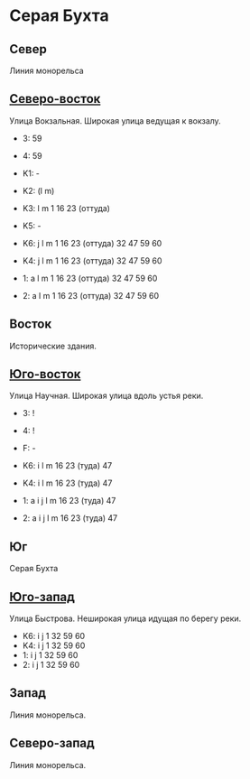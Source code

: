 # Серая Бухта

## Север

Линия монорельса

## [Северо-восток](./500125.md)

Улица Вокзальная.
Широкая улица ведущая к вокзалу.

* 3:    59
* 4:    59
* K1:   -
* K2:   (l  m)
* K3:   l   m
        1   16  23 (оттуда)
* K5:   -

* K6:   j   l   m
        1   16  23 (оттуда) 32  47  59  60
* K4:   j   l   m
        1   16  23 (оттуда) 32  47  59  60
* 1:    a   l   m
        1   16  23 (оттуда) 32  47  59  60
* 2:    a   l   m
        1   16  23 (оттуда) 32  47  59  60

## Восток

Исторические здания.

## [Юго-восток](./500150.md)

Улица Научная.
Широкая улица вдоль устья реки.

* 3:    !
* 4:    !
* F:    -

* K6:   i   l   m
        16  23 (туда)   47
* K4:   i   l   m
        16  23 (туда)   47
* 1:    a   i   j   l   m
        16  23 (туда)   47
* 2:    a   i   j   l   m
        16  23 (туда)   47

## Юг

Серая Бухта

## [Юго-запад](./470150.md)

Улица Быстрова.
Неширокая улица идущая по берегу реки.

* K6:   i   j
        1   32  59  60
* K4:   i   j
        1   32  59  60
* 1:    i   j
        1   32  59  60
* 2:    i   j
        1   32  59  60

## Запад

Линия монорельса.

## Северо-запад

Линия монорельса.

